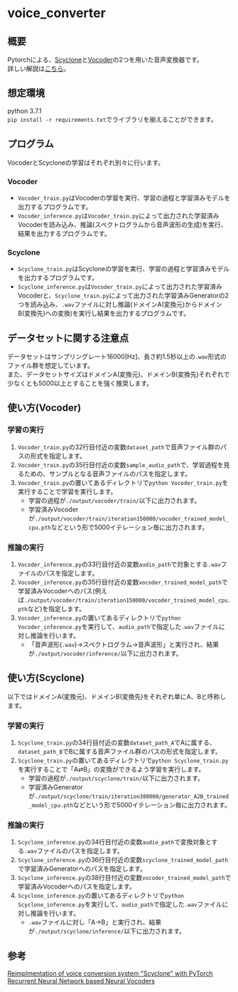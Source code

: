 # voice_converter

## 概要
Pytorchによる、<a href="https://arxiv.org/abs/2005.03334">Scyclone</a>と<a href="https://github.com/anandaswarup/waveRNN">Vocoder</a>の2つを用いた音声変換器です。  
詳しい解説は<a href="">こちら</a>。

## 想定環境
python 3.7.1  
`pip install -r requirements.txt`でライブラリを揃えることができます。

## プログラム
VocoderとScycloneの学習はそれぞれ別々に行います。
### Vocoder
* `Vocoder_train.py`はVocoderの学習を実行、学習の過程と学習済みモデルを出力するプログラムです。  
* `Vocoder_inference.py`は`Vocoder_train.py`によって出力された学習済みVocoderを読み込み、推論(スペクトログラムから音声波形の生成)を実行、結果を出力するプログラムです。
### Scyclone
* `Scyclone_train.py`はScycloneの学習を実行、学習の過程と学習済みモデルを出力するプログラムです。
* `Scyclone_inference.py`は`Vocoder_train.py`によって出力された学習済みVocoderと、`Scyclone_train.py`によって出力された学習済みGeneratorの2つを読み込み、`.wav`ファイルに対し推論(ドメインA(変換元)からドメインB(変換先)への変換)を実行し結果を出力するプログラムです。

## データセットに関する注意点
データセットはサンプリングレート16000[Hz]、長さ約1.5秒以上の`.wav`形式のファイル群を想定しています。  
また、データセットサイズはドメインA(変換元)、ドメインB(変換先)それぞれで少なくとも5000以上とすることを強く推奨します。

## 使い方(Vocoder)
### 学習の実行
1. `Vocoder_train.py`の32行目付近の変数`dataset_path`で音声ファイル群のパスの形式を指定します。
1. `Vocoder_train.py`の35行目付近の変数`sample_audio_path`で、学習過程を見るための、サンプルとなる音声ファイルのパスを指定します。
1. `Vocoder_train.py`の置いてあるディレクトリで`python Vocoder_train.py`を実行することで学習を実行します。
	* 学習の過程が`./output/vocoder/train/`以下に出力されます。
	* 学習済みVocoderが`./output/vocoder/train/iteration150000/vocoder_trained_model_cpu.pth`などという形で5000イテレーション毎に出力されます。
### 推論の実行
1. `Vocoder_inference.py`の33行目付近の変数`audio_path`で対象とする`.wav`ファイルのパスを指定します。
1. `Vocoder_inference.py`の35行目付近の変数`vocoder_trained_model_path`で学習済みVocoderへのパス(例えば`./output/vocoder/train/iteration150000/vocoder_trained_model_cpu.pth`など)を指定します。
1. `Vocoder_inference.py`の置いてあるディレクトリで`python Vocoder_inference.py`を実行して、`audio_path`で指定した`.wav`ファイルに対し推論を行います。
	* 「音声波形(`.wav`)→スペクトログラム→音声波形」と実行され、結果が`./output/vocoder/inference/`以下に出力されます。

## 使い方(Scyclone)
以下ではドメインA(変換元)、ドメインB(変換先)をそれぞれ単にA、Bと呼称します。
### 学習の実行
1. `Scyclone_train.py`の34行目付近の変数`dataset_path_A`でAに属する、`dataset_path_B`でBに属する音声ファイル群のパスの形式を指定します。
1. `Scyclone_train.py`の置いてあるディレクトリで`python Scyclone_train.py`を実行することで「A⇄B」の変換ができるよう学習を実行します。
	* 学習の過程が`./output/scyclone/train/`以下に出力されます。
	* 学習済みGeneratorが`./output/scyclone/train/iteration380000/generator_A2B_trained_model_cpu.pth`などという形で5000イテレーション毎に出力されます。
### 推論の実行
1. `Scyclone_inference.py`の34行目付近の変数`audio_path`で変換対象とする`.wav`ファイルのパスを指定します。
1. `Scyclone_inference.py`の36行目付近の変数`scyclone_trained_model_path`で学習済みGeneratorへのパスを指定します。
1. `Scyclone_inference.py`の38行目付近の変数`vocoder_trained_model_path`で学習済みVocoderへのパスを指定します。
1. `Scyclone_inference.py`の置いてあるディレクトリで`python Scyclone_inference.py`を実行して、`audio_path`で指定した`.wav`ファイルに対し推論を行います。
	* `.wav`ファイルに対し「A→B」と実行され、結果が`./output/scyclone/inference/`以下に出力されます。

## 参考
<a href="https://github.com/tarepan/Scyclone-PyTorch">Reimplmentation of voice conversion system "Scyclone" with PyTorch</a>  
<a href="https://github.com/anandaswarup/waveRNN">Recurrent Neural Network based Neural Vocoders</a>